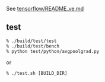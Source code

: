 See [tensorflow/README_ve.md](https://github.com/sx-aurora-dev/tensorflow/blob/develop/README_ve.md)


## test

    % ./build/test/test
    % ./build/test/bench
    % python test/python/avgpoolgrad.py

or

    % ./test.sh [BUILD_DIR]
